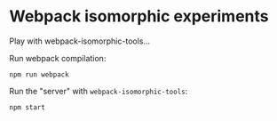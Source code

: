 # Webpack isomorphic experiments

Play with webpack-isomorphic-tools...

Run webpack compilation:
```
npm run webpack
```

Run the "server" with `webpack-isomorphic-tools`:
```
npm start
```
